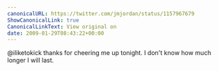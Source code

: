 ```yaml
---
canonicalURL: https://twitter.com/jmjordan/status/1157967679
ShowCanonicalLink: true
CanonicalLinkText: View original on
date: 2009-01-29T08:43:22+00:00
---
```

@iliketokick thanks for cheering me up tonight. I don't know how much longer I will last.